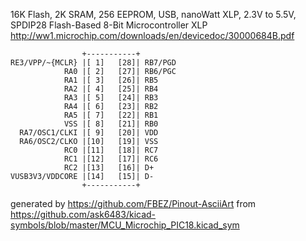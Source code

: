 16K Flash, 2K SRAM, 256 EEPROM, USB, nanoWatt XLP, 2.3V to 5.5V, SPDIP28
Flash-Based 8-Bit Microcontroller XLP
http://ww1.microchip.com/downloads/en/devicedoc/30000684B.pdf


	                +-----------+
	RE3/VPP/~{MCLR} |[ 1]   [28]| RB7/PGD
	            RA0 |[ 2]   [27]| RB6/PGC
	            RA1 |[ 3]   [26]| RB5
	            RA2 |[ 4]   [25]| RB4
	            RA3 |[ 5]   [24]| RB3
	            RA4 |[ 6]   [23]| RB2
	            RA5 |[ 7]   [22]| RB1
	            VSS |[ 8]   [21]| RB0
	  RA7/OSC1/CLKI |[ 9]   [20]| VDD
	  RA6/OSC2/CLKO |[10]   [19]| VSS
	            RC0 |[11]   [18]| RC7
	            RC1 |[12]   [17]| RC6
	            RC2 |[13]   [16]| D+
	VUSB3V3/VDDCORE |[14]   [15]| D-
	                +-----------+


generated by https://github.com/FBEZ/Pinout-AsciiArt from https://github.com/ask6483/kicad-symbols/blob/master/MCU_Microchip_PIC18.kicad_sym